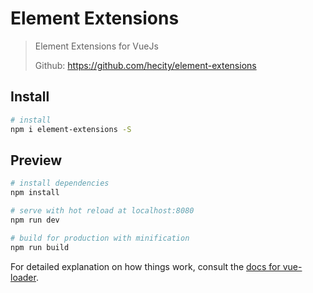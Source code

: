 # Element Extensions

> Element Extensions for VueJs
>
> Github: https://github.com/hecity/element-extensions

## Install
``` bash
# install
npm i element-extensions -S
```

## Preview

``` bash
# install dependencies
npm install

# serve with hot reload at localhost:8080
npm run dev

# build for production with minification
npm run build
```

For detailed explanation on how things work, consult the [docs for vue-loader](http://vuejs.github.io/vue-loader).

